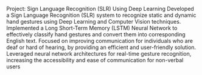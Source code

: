 Project: Sign Language Recognition (SLR) Using Deep Learning
Developed a Sign Language Recognition (SLR) system to recognize static and dynamic hand gestures using Deep Learning and Computer Vision techniques.
Implemented a Long Short-Term Memory (LSTM) Neural Network to effectively classify hand gestures and convert them into corresponding English text.
Focused on improving communication for individuals who are deaf or hard of hearing, by providing an efficient and user-friendly solution.
Leveraged neural network architectures for real-time gesture recognition, increasing the accessibility and ease of communication for non-verbal users
